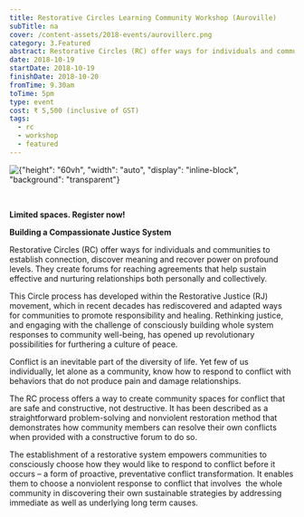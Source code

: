 ```yaml
---
title: Restorative Circles Learning Community Workshop (Auroville)
subTitle: na
cover: /content-assets/2018-events/aurovillerc.png
category: 3.Featured
abstract: Restorative Circles (RC) offer ways for individuals and communities to establish connection, discover meaning and recover power on profound levels.
date: 2018-10-19
startDate: 2018-10-19
finishDate: 2018-10-20
fromTime: 9.30am
toTime: 5pm
type: event
cost: ₹ 5,500 (inclusive of GST)
tags:
  - rc
  - workshop
  - featured
---
```


![{"height": "60vh", "width": "auto", "display": "inline-block", "background": "transparent"}](/content-assets/2018-events/rcintro_800X1200.png)

&nbsp;

**Limited spaces. Register now!**

**Building a Compassionate Justice System**

Restorative Circles (RC) offer ways for individuals and communities to establish connection, discover meaning and recover power on profound levels. They create forums for reaching agreements that help sustain effective and nurturing relationships both personally and collectively.

This Circle process has developed within the Restorative Justice (RJ) movement, which in recent decades has rediscovered and adapted ways for communities to promote responsibility and healing. Rethinking justice, and engaging with the challenge of consciously building whole system responses to community well-being, has opened up revolutionary possibilities for furthering a culture of peace.

Conflict is an inevitable part of the diversity of life. Yet few of us individually, let alone as a community, know how to respond to conflict with behaviors that do not produce pain and damage relationships.

The RC process offers a way to create community spaces for conflict that are safe and constructive, not destructive. It has been described as a straightforward problem-solving and nonviolent restoration method that demonstrates how community members can resolve their own conflicts when provided with a constructive forum to do so.

The establishment of a restorative system empowers communities to consciously choose how they would like to respond to conflict before it occurs – a form of proactive, preventative conflict transformation. It enables them to choose a nonviolent response to conflict that involves  the whole community in discovering their own sustainable strategies by addressing immediate as well as underlying long term causes.